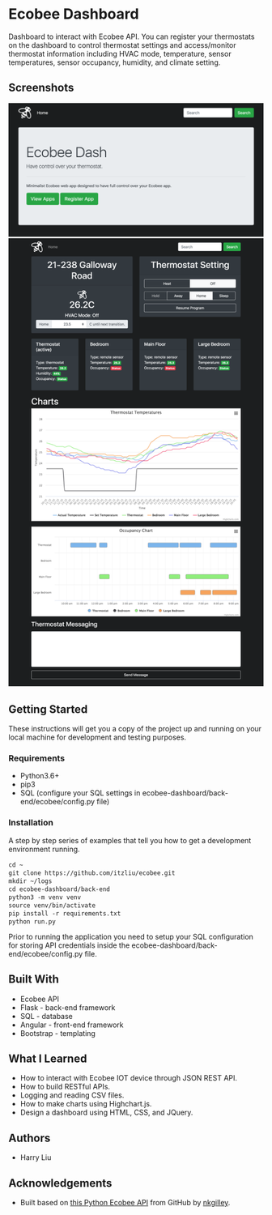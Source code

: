 # Ecobee Dashboard
Dashboard to interact with Ecobee API. You can register your thermostats on the dashboard to control thermostat settings and access/monitor thermostat information including HVAC mode, temperature, sensor temperatures, sensor occupancy, humidity, and climate setting.

## Screenshots
![Screenshot](back-end/ecobee/static/images/README/home-view.png)
![Screenshot](back-end/ecobee/static/images/README/thermostat-view.png)

## Getting Started
These instructions will get you a copy of the project up and running on your local machine for development and testing purposes.

### Requirements
* Python3.6+
* pip3
* SQL (configure your SQL settings in ecobee-dashboard/back-end/ecobee/config.py file)

### Installation
A step by step series of examples that tell you how to get a development environment running.

```
cd ~
git clone https://github.com/itzliu/ecobee.git
mkdir ~/logs
cd ecobee-dashboard/back-end
python3 -m venv venv
source venv/bin/activate
pip install -r requirements.txt
python run.py
```

Prior to running the application you need to setup your SQL configuration for storing API credentials inside the ecobee-dashboard/back-end/ecobee/config.py file.


## Built With
* Ecobee API
* Flask - back-end framework
* SQL - database
* Angular - front-end framework
* Bootstrap - templating

## What I Learned
* How to interact with Ecobee IOT device through JSON REST API.
* How to build RESTful APIs.
* Logging and reading CSV files.
* How to make charts using Highchart.js.
* Design a dashboard using HTML, CSS, and JQuery.

## Authors
* Harry Liu

## Acknowledgements
* Built based on [this Python Ecobee API](https://github.com/nkgilley/python-ecobee-api) from GitHub by [nkgilley](https://github.com/nkgilley).
